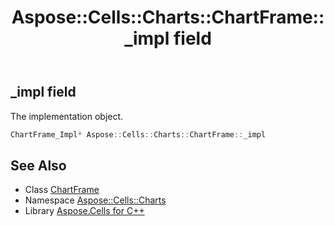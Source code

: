 ﻿---
title: Aspose::Cells::Charts::ChartFrame::_impl field
linktitle: _impl
second_title: Aspose.Cells for C++ API Reference
description: 'Aspose::Cells::Charts::ChartFrame::_impl field. The implementation object in C++.'
type: docs
weight: 5500
url: /cpp/aspose.cells.charts/chartframe/_impl/
---
## _impl field


The implementation object.

```cpp
ChartFrame_Impl* Aspose::Cells::Charts::ChartFrame::_impl
```

## See Also

* Class [ChartFrame](../)
* Namespace [Aspose::Cells::Charts](../../)
* Library [Aspose.Cells for C++](../../../)
